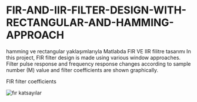 # FIR-AND-IIR-FILTER-DESIGN-WITH-RECTANGULAR-AND-HAMMING-APPROACH
hamming ve rectangular yaklaşımlarıyla Matlabda FIR VE IIR filitre tasarımı
In this project, FIR filter design is made using various window approaches.
Filter pulse response and frequency response changes according to sample number (M) value and filter coefficients are shown graphically.

FIR fılter coefficients

![fır katsayılar](https://user-images.githubusercontent.com/100144512/211192140-e9168914-75d1-42f2-a01d-4404a9a5bdd4.png)
